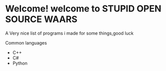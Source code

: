 # Welcome! welcome to STUPID OPEN SOURCE WAARS


A Very nice list of programs i made for some things,good luck

Common languages
* C++
* C#
* Python

